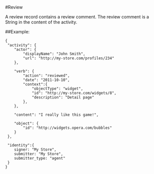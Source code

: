 #Review

A review record contains a review comment. The review comment is a String in the content of the activity.

##Example:

    {
     "activity": {
        "actor": {
            "displayName": "John Smith",
            "url": "http://my-store.com/profiles/234"
        },
        
        "verb": {
            "action": "reviewed",
            "date": "2011-10-10",
            "context":{
                "objectType": "widget",
                "id": "http://my-store.com/widgets/8",
                "description": "Detail page"
            },
        },
        
        "content": "I really like this game!",
        
        "object": {
            "id": "http://widgets.opera.com/bubbles"
        } 
     },
    
     "identity":{
        signer: "My Store",
        submitter: "My Store",
        submitter_type: "agent"
     }
    }